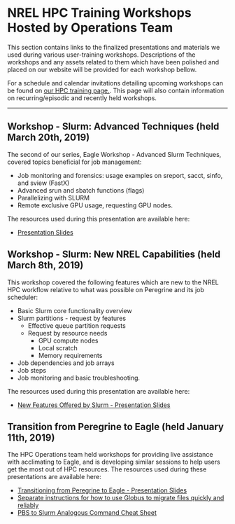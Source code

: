 # NREL HPC Training Workshops Hosted by Operations Team

This section contains links to the finalized presentations and materials we used during various user-training workshops. Descriptions of the workshops and any assets related to them which have been polished and placed on our website will be provided for each workshop bellow.

For a schedule and calendar invitations detailing upcoming workshops can be found on [our HPC training page.](https://www.nrel.gov/hpc/training.html "NREL HPC training"). This page will also contain information on recurring/episodic and recently held workshops.

---
## Workshop - Slurm: Advanced Techniques (held March 20th, 2019)

The second of our series, Eagle Workshop - Advanced Slurm Techniques, covered topics beneficial for job management:

* Job monitoring and forensics: usage examples on sreport, sacct, sinfo, and sview (FastX)
* Advanced srun and sbatch functions (flags)
* Parallelizing with SLURM
* Remote exclusive GPU usage, requesting GPU nodes.

The resources used during this presentation are available here:

* [Presentation Slides](https://www.nrel.gov/hpc/assets/pdfs/slurm-advanced-topics.pdf)

## Workshop - Slurm: New NREL Capabilities (held March 8th, 2019)

This workshop covered the following features which are new to the NREL HPC workflow relative to what was possible on Peregrine and its job scheduler:

*   Basic Slurm core functionality overview
*   Slurm partitions - request by features
    *   Effective queue partition requests
    *   Request by resource needs
        *   GPU compute nodes
        *   Local scratch
        *   Memory requirements
*   Job dependencies and job arrays
*   Job steps
*   Job monitoring and basic troubleshooting. 

The resources used during this presentation are available here:

* [New Features Offered by Slurm - Presentation Slides](/hpc/assets/pdfs/slurm-new-nrel-capabilities-presentation.pdf)

## Transition from Peregrine to Eagle (held January 11th, 2019)

The HPC Operations team held workshops for providing live assistance with acclimating to Eagle, and is developing similar sessions to help users get the most out of HPC resources. The resources used during these presentations are available here:

* [Transitioning from Peregrine to Eagle - Presentation Slides](/hpc/assets/pdfs/peregrine-to-eagle-transition-presentation.pdf "Peregrine to Eagle Presentation Slides")
* [Separate instructions for how to use Globus to migrate files quickly and reliably](/hpc/assets/pdfs/using-globus-to-move-data-from-peregrine-to-eagle.pdf)
* [PBS to Slurm Analogous Command Cheat Sheet](/hpc/assets/pdfs/pbs-to-slurm-translation-sheet.pdf)
